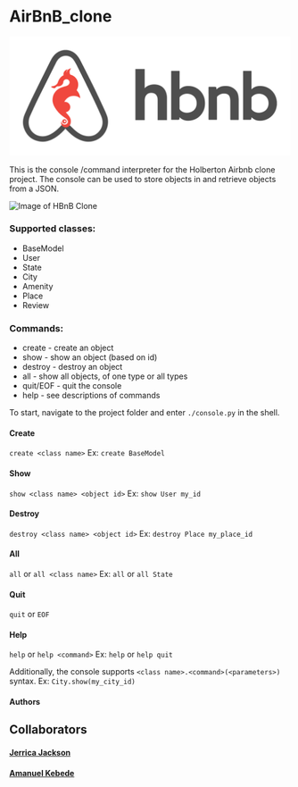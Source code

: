 # AirBnB_clone
![Image of HBnB Clone](https://github.com/cbayonao/AirBnB_clone/blob/master/hbnb_clone.png?raw=true)

This is the console /command interpreter for the Holberton Airbnb clone project. The console can be used to store objects in and retrieve objects from a JSON.

![Image of HBnB Clone](https://s3.amazonaws.com/intranet-projects-files/concepts/74/hbnb_step2.png)

### Supported classes:
* BaseModel
* User
* State
* City
* Amenity
* Place
* Review

### Commands:
* create - create an object
* show - show an object (based on id)
* destroy - destroy an object
* all - show all objects, of one type or all types
* quit/EOF - quit the console
* help - see descriptions of commands

To start, navigate to the project folder and enter `./console.py` in the shell.

#### Create
`create <class name>`
Ex:
`create BaseModel`

#### Show
`show <class name> <object id>`
Ex:
`show User my_id`

#### Destroy
`destroy <class name> <object id>`
Ex:
`destroy Place my_place_id`

#### All
`all` or `all <class name>`
Ex:
`all` or `all State`

#### Quit
`quit` or `EOF`

#### Help
`help` or `help <command>`
Ex:
`help` or `help quit`

Additionally, the console supports `<class name>.<command>(<parameters>)` syntax.
Ex:
`City.show(my_city_id)`

#### Authors

## Collaborators
#### [Jerrica Jackson](https://github.com/Jerrica1)

#### [Amanuel Kebede](https://github.com/amanz25)
